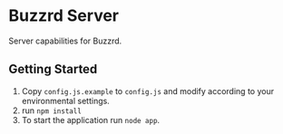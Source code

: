 ﻿# Buzzrd Server
Server capabilities for Buzzrd.

## Getting Started
1) Copy `config.js.example` to `config.js` and modify according to your environmental settings.
2) run `npm install`
3) To start the application run `node app`.